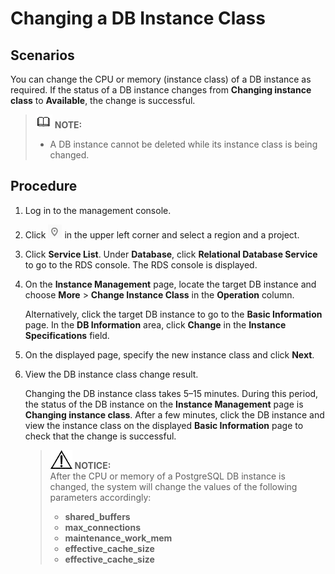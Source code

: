 # Changing a DB Instance Class<a name="en-us_topic_pg_scale_rds"></a>

## Scenarios<a name="en-us_topic_0134328161_section38106127132942"></a>

You can change the  CPU or memory  \(instance class\) of a DB instance as required. If the status of a DB instance changes from  **Changing instance class**  to  **Available**, the change is successful.

>![](public_sys-resources/icon-note.gif) **NOTE:**   
>-   A DB instance cannot be deleted while its instance class is being changed.  

## Procedure<a name="en-us_topic_0134328161_section4298797218435"></a>

1.  Log in to the management console.
2.  Click  ![](figures/region.png)  in the upper left corner and select a region and a project.
3.  Click  **Service List**. Under  **Database**, click  **Relational Database Service**  to go to the RDS console. The RDS console is displayed.
4.  On the  **Instance Management**  page, locate the target DB instance and choose  **More**  \>  **Change Instance Class**  in the  **Operation**  column.

    Alternatively, click the target DB instance to go to the  **Basic Information**  page. In the  **DB Information**  area, click  **Change**  in the  **Instance Specifications**  field.

5.  On the displayed page, specify the new instance class and click  **Next**.
6.  View the DB instance class change result.

    Changing the DB instance class takes 5–15 minutes. During this period, the status of the DB instance on the  **Instance Management**  page is  **Changing instance class**. After a few minutes, click the DB instance and view the instance class on the displayed  **Basic Information**  page to check that the change is successful.

    >![](public_sys-resources/icon-notice.gif) **NOTICE:**   
    >After the CPU or memory of a PostgreSQL DB instance is changed, the system will change the values of the following parameters accordingly:  
    >-   **shared\_buffers**  
    >-   **max\_connections**  
    >-   **maintenance\_work\_mem**  
    >-   **effective\_cache\_size**  
    >-   **effective\_cache\_size**  


